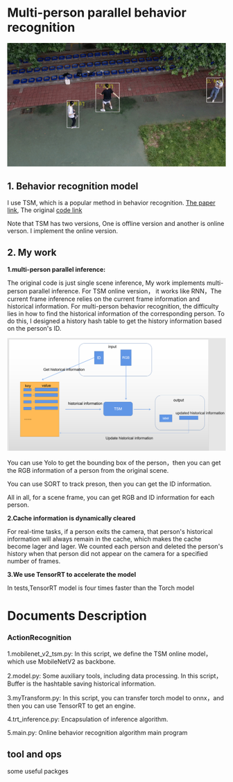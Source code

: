 # Multi-person parallel behavior recognition

![Demo](https://github.com/chongyangwang-song/multi-person_parallel_behavior_recognition/blob/main/image/%E8%84%9A%E8%B8%A2%E5%88%BA%E6%9D%80%E8%BE%93%E5%87%BA%5B00-00-09--00-00-11%5D.gif)

## 1. Behavior recognition model

I use TSM, which is a popular method in behavior recognition. [The paper link](https://arxiv.org/abs/1811.08383),  The original [code link](https://github.com/mit-han-lab/temporal-shift-module)

Note that TSM has two versions, One is offline version and another is online verson. I implement the online version.

## 2. My work

**1.multi-person parallel inference:**

The original code is just single scene inference,  My work implements multi-person parallel inference. For TSM online version， it works like RNN，The current frame inference relies on the current frame information and historical information.  For multi-person behavior recognition, the difficulty lies in how to find the historical information of the corresponding person. To do this, I designed a history hash table to get the history information based on the person's ID.

![picture](https://github.com/chongyangwang-song/multi-person_parallel_behavior_recognition/blob/main/image/TSMonline.png)

You can use Yolo to get the bounding box of the person，then you can get the RGB information of a person from the original scene.

You can use SORT to track preson, then you can get the ID information.

All in all, for a scene frame, you can get RGB and ID information for each person.

**2.Cache information is dynamically cleared**

For real-time tasks, if a person exits the camera, that person's historical information will always remain in the cache, which makes the cache become lager and lager. We counted each person and deleted the person's history when that person did not appear on the camera for a specified number of frames.

**3.We use TensorRT to accelerate the model**

In tests,TensorRT model is four times faster than the Torch model

# Documents Description

### ActionRecognition

1.mobilenet_v2_tsm.py: In this script, we define the TSM online model，which use MobileNetV2 as backbone.

2.model.py: Some auxiliary tools, including data processing. In this script，Buffer is the hashtable saving historical information.

3.myTransform.py: In this script, you can transfer torch model to onnx，and then you can use TensorRT to get an engine.

4.trt_inference.py:  Encapsulation of inference algorithm.

5.main.py: Online behavior recognition algorithm main program

## tool and ops

some useful packges

